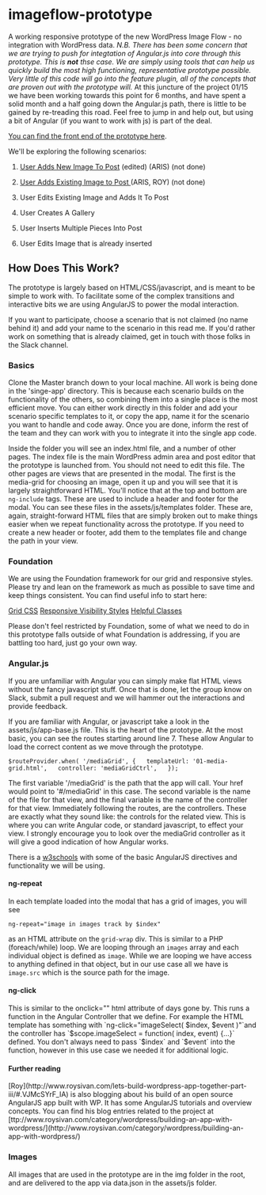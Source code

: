 imageflow-prototype
===================

A working responsive prototype of the new WordPress Image Flow - no integration with WordPress data. <em>N.B. There has been some concern that we are trying to push for integtation of Angular.js into core through this prototype. This is <strong>not</strong> thse case. We are simply using tools that can help us quickly build the most high functioning, representative prototype possible. Very little of this code will go into the feature plugin, all of the concepts that are proven out with the prototype will.</em> At this juncture of the project 01/15 we have been working towards this point for 6 months, and have spent a solid month and a half going down the Angular.js path, there is little to be gained by re-treading this road. Feel free to jump in and help out, but using a bit of Angular (if you want to work with js) is part of the deal.

[You can find the front end of the prototype here](http://flow.teamadesign.net/).

We'll be exploring the following scenarios:

1. [User Adds New Image To Post](http://flow.teamadesign.net/scenario1/) (edited) (ARIS) (not done)

2. [User Adds Existing Image to Post ](http://flow.teamadesign.net/scenario2/)(ARIS, ROY) (not done)

3. User Edits Existing Image and Adds It To Post

4. User Creates A Gallery

5. User Inserts Multiple Pieces Into Post

6. User Edits Image that is already inserted

<h2>How Does This Work?</h2>
The prototype is largely based on HTML/CSS/javascript, and is meant to be simple to work with. To facilitate some of the complex transitions and interactive bits we are using AngularJS to power the modal interaction.

If you want to participate, choose a scenario that is not claimed (no name behind it) and add your name to the scenario in this read me. If you'd rather work on something that is already claimed, get in touch with those folks in the Slack channel.

<h3>Basics</h3>
Clone the Master branch down to your local machine. All work is being done in the 'singe-app' directory. This is because each scenario builds on the functionality of the others, so combining them into a single place is the most efficient move. You can either work directly in this folder and add your scenario specific templates to it, or copy the app, name it for the scenario you want to handle and code away. Once you are done, inform the rest of the team and they can work with you to integrate it into the single app code.

Inside the folder you will see an index.html file, and a number of other pages. The index file is the main WordPress admin area and post editor that the prototype is launched from. You should not need to edit this file. The other pages are views that are presented in the modal. The first is the media-grid for choosing an image, open it up and you will see that it is largely straightforward HTML. You'll notice that at the top and bottom are <code>ng-include</code> tags. These are used to include a header and footer for the modal. You can see these files in the assets/js/templates folder. These are, again, straight-forward HTML files that are simply broken out to make things easier when we repeat functionality across the prototype. If you need to create a new header or footer, add them to the templates file and change the path in your view.

<h3>Foundation</h3>
We are using the Foundation framework for our grid and responsive styles. Please try and lean on the framework as much as possible to save time and keep things consistent. You can find useful info to start here:

[Grid CSS](http://foundation.zurb.com/docs/components/grid.html)
[Responsive Visibility Styles](http://foundation.zurb.com/docs/components/visibility.html)
[Helpful Classes](http://foundation.zurb.com/docs/utility-classes.html)

Please don't feel restricted by Foundation, some of what we need to do in this prototype falls outside of what Foundation is addressing, if you are battling too hard, just go your own way.

<h3>Angular.js</h3>
If you are unfamiliar with Angular you can simply make flat HTML views without the fancy javascript stuff. Once that is done, let the group know on Slack, submit a pull request and we will hammer out the interactions and provide feedback.

If you are familiar with Angular, or javascript take a look in the assets/js/app-base.js file. This is the heart of the prototype. At the most basic, you can see the routes starting around line 7. These allow Angular to load the correct content as we move through the prototype.

`
$routeProvider.when( '/mediaGrid', {  
	templateUrl: '01-media-grid.html',  
	controller: 'mediaGridCtrl',  
});
`

The first variable '/mediaGrid' is the path that the app will call. Your href would point to '#/mediaGrid' in this case. The second variable is the name of the file for that view, and the final variable is the name of the controller for that view. Immediately following the routes, are the controllers. These are exactly what they sound like: the controls for the related view. This is where you can write Angular code, or standard javascript, to effect your view. I strongly encourage you to look over the mediaGrid controller as it will give a good indication of how Angular works.  
  
There is a [w3schools](http://www.w3schools.com/angular/angular_directives.asp) with some of the basic AngularJS directives and functionality we will be using. 

<h4>ng-repeat</h4>
In each template loaded into the modal that has a grid of images, you will see  

`ng-repeat="image in images track by $index"`  

as an HTML attribute on the `grid-wrap` div. This is similar to a PHP (foreach/while) loop. We are looping through an `images` array and each individual object is defined as `image`. While we are looping we have access to anything defined in that object, but in our use case all we have is `image.src` which is the source path for the image.  
  
<h4>ng-click</h4>
This is similar to the onclick="" html attribute of days gone by. This runs a function in the Angular Controller that we define. For example the HTML template has something with `ng-click="imageSelect( $index, $event )"`and the controller has `$scope.imageSelect = function( index, event) {...}` defined. You don't always need to pass `$index` and `$event` into the function, however in this use case we needed it for additional logic.
  
<h4>Further reading</h4>
[Roy](http://www.roysivan.com/lets-build-wordpress-app-together-part-iii/#.VJMcSYrF_IA) is also blogging about his build of an open source AngularJS app built with WP. It has some AngularJS tutorials and overview concepts. You can find his blog entries related to the project at [ttp://www.roysivan.com/category/wordpress/building-an-app-with-wordpress/](http://www.roysivan.com/category/wordpress/building-an-app-with-wordpress/)


<h3>Images</h3>
All images that are used in the prototype are in the img folder in the root, and are delivered to the app via data.json in the assets/js folder.